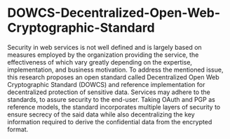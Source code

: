 # DOWCS-Decentralized-Open-Web-Cryptographic-Standard

Security in web services is not well defined and is largely based on measures employed by the organization providing the service, the effectiveness of which vary greatly depending on the expertise, implementation, and business motivation. To address the mentioned issue, this research proposes an open standard called Decentralized Open Web Cryptographic Standard (DOWCS) and reference implementation for decentralized protection of sensitive data. Services may adhere to the standards, to assure security to the end-user. Taking OAuth and PGP as reference models, the standard incorporates multiple layers of security to ensure secrecy of the said data while also decentralizing the key information required to derive the confidential data from the encrypted format. 


